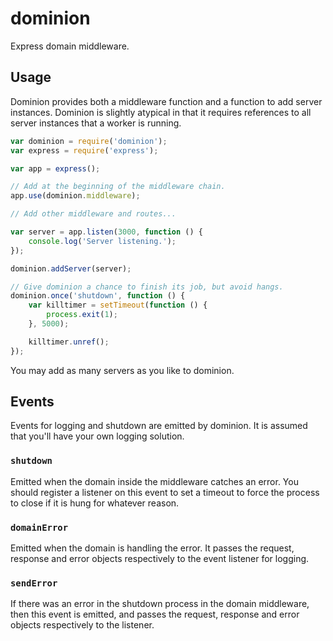 # dominion

Express domain middleware.

## Usage

Dominion provides both a middleware function and a function to add server instances. Dominion is
slightly atypical in that it requires references to all server instances that a worker is running.

```javascript
var dominion = require('dominion');
var express = require('express');

var app = express();

// Add at the beginning of the middleware chain.
app.use(dominion.middleware);

// Add other middleware and routes...

var server = app.listen(3000, function () {
    console.log('Server listening.');
});

dominion.addServer(server);

// Give dominion a chance to finish its job, but avoid hangs.
dominion.once('shutdown', function () {
    var killtimer = setTimeout(function () {
        process.exit(1);
    }, 5000); 

    killtimer.unref();
});
```

You may add as many servers as you like to dominion.

## Events

Events for logging and shutdown are emitted by dominion. It is assumed that you'll have your own
logging solution.

### `shutdown`

Emitted when the domain inside the middleware catches an error. You should register a listener on
this event to set a timeout to force the process to close if it is hung for whatever reason.

### `domainError`

Emitted when the domain is handling the error. It passes the request, response and error objects
respectively to the event listener for logging.

### `sendError`

If there was an error in the shutdown process in the domain middleware, then this event is
emitted, and passes the request, response and error objects respectively to the listener.
